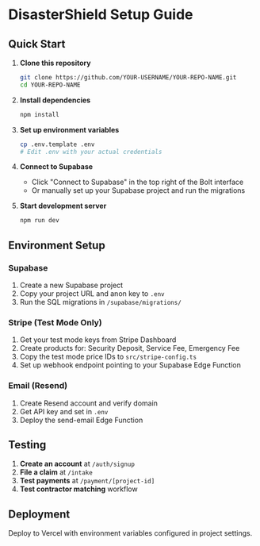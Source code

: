 # DisasterShield Setup Guide

## Quick Start

1. **Clone this repository**
   ```bash
   git clone https://github.com/YOUR-USERNAME/YOUR-REPO-NAME.git
   cd YOUR-REPO-NAME
   ```

2. **Install dependencies**
   ```bash
   npm install
   ```

3. **Set up environment variables**
   ```bash
   cp .env.template .env
   # Edit .env with your actual credentials
   ```

4. **Connect to Supabase**
   - Click "Connect to Supabase" in the top right of the Bolt interface
   - Or manually set up your Supabase project and run the migrations

5. **Start development server**
   ```bash
   npm run dev
   ```

## Environment Setup

### Supabase
1. Create a new Supabase project
2. Copy your project URL and anon key to `.env`
3. Run the SQL migrations in `/supabase/migrations/`

### Stripe (Test Mode Only)
1. Get your test mode keys from Stripe Dashboard
2. Create products for: Security Deposit, Service Fee, Emergency Fee
3. Copy the test mode price IDs to `src/stripe-config.ts`
4. Set up webhook endpoint pointing to your Supabase Edge Function

### Email (Resend)
1. Create Resend account and verify domain
2. Get API key and set in `.env`
3. Deploy the send-email Edge Function

## Testing

1. **Create an account** at `/auth/signup`
2. **File a claim** at `/intake`
3. **Test payments** at `/payment/[project-id]`
4. **Test contractor matching** workflow

## Deployment

Deploy to Vercel with environment variables configured in project settings.